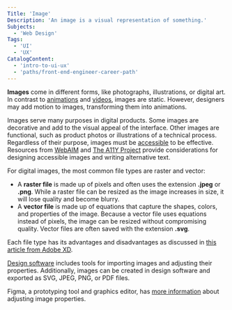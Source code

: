 ```yaml
---
Title: 'Image'
Description: 'An image is a visual representation of something.'
Subjects:
  - 'Web Design'
Tags:
  - 'UI'
  - 'UX'
CatalogContent:
  - 'intro-to-ui-ux'
  - 'paths/front-end-engineer-career-path'
---
```


**Images** come in different forms, like photographs, illustrations, or digital art. In contrast to [animations](https://www.codecademy.com/resources/docs/uiux/animation) and [videos](https://www.codecademy.com/resources/docs/uiux/video), images are static. However, designers may add motion to images, transforming them into animations.

Images serve many purposes in digital products. Some images are decorative and add to the visual appeal of the interface. Other images are functional, such as product photos or illustrations of a technical process. Regardless of their purpose, images must be [accessible](https://www.codecademy.com/resources/docs/uiux/accessibility) to be effective. Resources from [WebAIM](https://webaim.org/techniques/images/) and [The A11Y Project](https://www.a11yproject.com/resources/#images-and-icons) provide considerations for designing accessible images and writing alternative text.

For digital images, the most common file types are raster and vector:

- A **raster file** is made up of pixels and often uses the extension **.jpeg** or **.png**. While a raster file can be resized as the image increases in size, it will lose quality and become blurry.
- A **vector file** is made up of equations that capture the shapes, colors, and properties of the image. Because a vector file uses equations instead of pixels, the image can be resized without compromising quality. Vector files are often saved with the extension **.svg**.

Each file type has its advantages and disadvantages as discussed in [this article from Adobe XD](https://www.adobe.com/creativecloud/file-types/image/comparison/raster-vs-vector.html).

[Design software](https://www.codecademy.com/resources/docs/uiux/design-software) includes tools for importing images and adjusting their properties. Additionally, images can be created in design software and exported as SVG, JPEG, PNG, or PDF files.

Figma, a prototyping tool and graphics editor, has [more information](https://help.figma.com/hc/en-us/articles/360041098433-Adjust-the-properties-of-an-image) about adjusting image properties.
